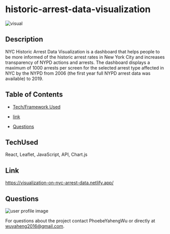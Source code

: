 # historic-arrest-data-visualization

![visual](https://user-images.githubusercontent.com/52837649/94226607-093a0b00-fec6-11ea-86a0-6ab73a44402f.gif)

## Description
NYC Historic Arrest Data Visualization is a dashboard that helps people to be more informed of the historic arrest rates in New York City and increases transparency of NYPD actions and arrests. The dashboard displays a maximum of 1000 arrests per screen for the selected arrest type affected in NYC by the NYPD from 2006 (the first year full NYPD arrest data was available) to 2019.

## Table of Contents

* [Tech/Framework Used](#TechUsed)

* [link](#Link)

* [Questions](#Questions)

## TechUsed
React, Leaflet, JavaScript, API, Chart.js

## Link
https://visualization-on-nyc-arrest-data.netlify.app/

## Questions
![user profile image](https://avatars0.githubusercontent.com/u/52837649?v=4)

For questions about the project contact PhoebeYahengWu or directly at wuyaheng2016@gmail.com.

